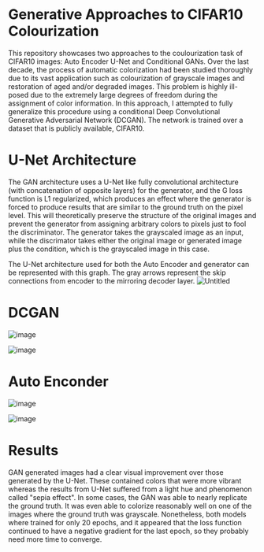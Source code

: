 # Generative Approaches to CIFAR10 Colourization
This repository showcases two approaches to the coulourization task of CIFAR10 images: Auto Encoder U-Net and Conditional GANs. Over the last decade, the process of automatic colorization had been studied thoroughly due to its vast application such as colourization of grayscale images and restoration of aged and/or degraded images. This problem is highly ill-posed due to the extremely large degrees of freedom during the assignment of color information. In this approach, I attempted to fully generalize this procedure using a conditional Deep Convolutional Generative Adversarial Network (DCGAN). The network is trained over a dataset that is publicly available, CIFAR10.

# U-Net Architecture

The GAN architecture uses a U-Net like fully convolutional architecture  (with concatenation of opposite layers) for the generator, and the G loss function is L1 regularized, which produces an effect where the generator is forced to produce results that are similar to the ground truth on the pixel level. This will theoretically preserve the structure of the original images and prevent the generator from assigning arbitrary colors to pixels just to fool the discriminator. The generator takes the grayscaled image as an input, while the discrimator takes either the original image or generated image plus the condition, which is the grayscaled image in this case.

The U-Net architecture used for both the Auto Encoder and generator can be represented with this graph. The gray arrows represent the skip connections from encoder to the mirroring decoder layer.
![Untitled](https://github.com/M4mbo/Generative_Approaches_to_CIFAR10_Colourization/assets/115642529/89e36747-deb9-4ca4-a300-02a4b941312d)

# DCGAN 

![image](https://github.com/M4mbo/Generative-Colourization-Approaches-to-CIFAR10/assets/115642529/0e01f3af-3d12-4d28-981d-7041f209c4d5)

![image](https://github.com/M4mbo/Generative-Colourization-Approaches-to-CIFAR10/assets/115642529/897686d0-4c8b-4e7b-965e-bad6145c3f76)

# Auto Enconder 

![image](https://github.com/M4mbo/Generative-Colourization-Approaches-to-CIFAR10/assets/115642529/cfb05896-1caa-4ef1-8ef0-374e7862e5b9)


![image](https://github.com/M4mbo/Generative-Colourization-Approaches-to-CIFAR10/assets/115642529/fd13dc37-20f7-418d-8018-219b2f44c98a)

# Results

GAN generated images had a clear visual improvement over those generated by the U-Net. These contained colors that were more vibrant whereas the results from U-Net suffered from a
light hue and phenomenon called "sepia effect". In some cases, the GAN was able to nearly replicate the ground truth. It was even able to colorize reasonably well on one of the images where the ground truth was grayscale. Nonetheless, both models where trained for only 20 epochs, and it appeared that the loss function continued to have a negative gradient for the last epoch, so they probably need more time to converge.
